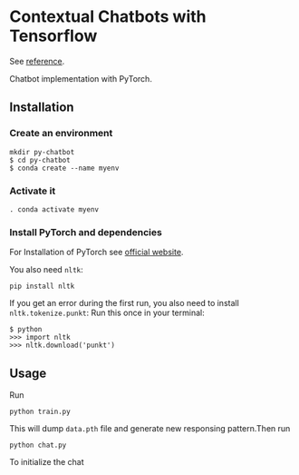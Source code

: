 # Contextual Chatbots with Tensorflow
 See [reference](https://chatbotsmagazine.com/contextual-chat-bots-with-tensorflow-4391749d0077).

Chatbot implementation with PyTorch. 



## Installation

### Create an environment

```console
mkdir py-chatbot
$ cd py-chatbot
$ conda create --name myenv
```

### Activate it

```console
. conda activate myenv
```

### Install PyTorch and dependencies

For Installation of PyTorch see [official website](https://pytorch.org/).

You also need `nltk`:
 ```console
pip install nltk
 ```

If you get an error during the first run, you also need to install `nltk.tokenize.punkt`:
Run this once in your terminal:
 ```console
$ python
>>> import nltk
>>> nltk.download('punkt')
```

## Usage
Run
```console
python train.py
```
This will dump  `data.pth` file and generate new responsing pattern.Then run
```console
python chat.py
```
To initialize the chat

